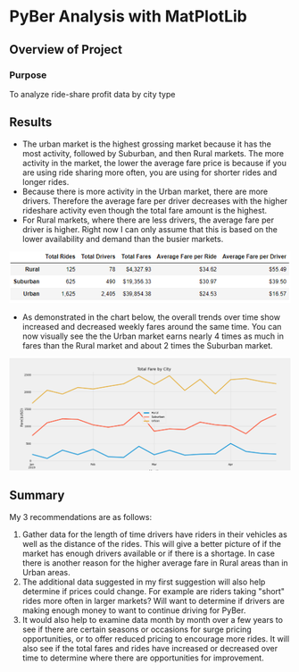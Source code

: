 # PyBer Analysis with MatPlotLib

## Overview of Project

### Purpose
To analyze ride-share profit data by city type

## Results
- The urban market is the highest grossing market because it has the most activity, followed by Suburban, and then Rural markets. The more activity in the market, the lower the average fare price is because if you are using ride sharing more often, you are using for shorter rides and longer rides.
- Because there is more activity in the Urban market, there are more drivers. Therefore the average fare per driver decreases with the higher rideshare activity even though the total fare amount is the highest.
- For Rural markets, where there are less drivers, the average fare per driver is higher. Right now I can only assume that this is based on the lower availability and demand than the busier markets.

![PyBer Summary](./Analysis/PyBer_summary.png)

- As demonstrated in the chart below, the overall trends over time show increased and decreased weekly fares around the same time. You can now visually see the the Urban market earns nearly 4 times as much in fares than the Rural market and about 2 times the Suburban market.

![PyBer Weekly Summary](./Analysis/PyBer_fare_summary.png)

## Summary
My 3 recommendations are as follows:

1) Gather data for the length of time drivers have riders in their vehicles as well as the distance of the rides. This will give a better picture of if the market has enough drivers available or if there is a shortage. In case there is another reason for the higher average fare in Rural areas than in Urban areas.
2) The additional data suggested in my first suggestion will also help determine if prices could change. For example are riders taking "short" rides more often in larger markets? Will want to determine if drivers are making enough money to want to continue driving for PyBer.
3) It would also help to examine data month by month over a few years to see if there are certain seasons or occasions for surge pricing opportunities, or to offer reduced pricing to encourage more rides. It will also see if the total fares and rides have increased or decreased over time to determine where there are opportunities for improvement.
